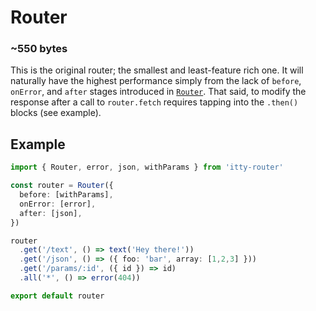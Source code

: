 # Router

### ~550 bytes

This is the original router; the smallest and least-feature rich one.  It will naturally have the highest performance simply from the lack of `before`, `onError`, and `after` stages introduced in [`Router`](/docs/routers/router).  That said, to modify the response after a call to `router.fetch` requires tapping into the `.then()` blocks (see example).

## Example
```ts
import { Router, error, json, withParams } from 'itty-router'

const router = Router({
  before: [withParams],
  onError: [error],
  after: [json],
})

router
  .get('/text', () => text('Hey there!'))
  .get('/json', () => ({ foo: 'bar', array: [1,2,3] }))
  .get('/params/:id', ({ id }) => id)
  .all('*', () => error(404))

export default router
```

